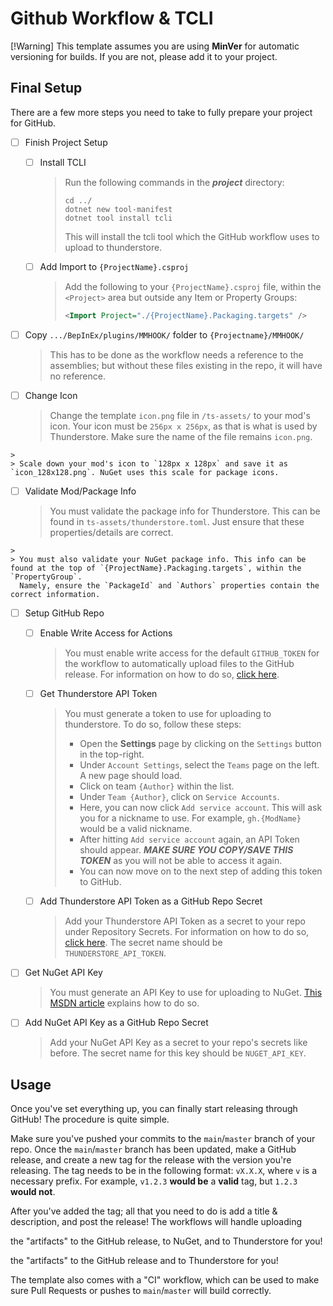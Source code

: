 # Github Workflow & TCLI

[!Warning]
This template assumes you are using **MinVer** for automatic versioning for builds. If you are not, please
add it to your project.

## Final Setup

There are a few more steps you need to take to fully prepare your project for GitHub.

- [ ] Finish Project Setup
  - [ ] Install TCLI
    > Run the following commands in the ***project*** directory:
    >
    > ```shell
    > cd ../
    > dotnet new tool-manifest
    > dotnet tool install tcli
    > ```
    >
    > This will install the tcli tool which the GitHub workflow uses to upload to thunderstore.

  - [ ] Add Import to `{ProjectName}.csproj`
    > Add the following to your `{ProjectName}.csproj` file, within the `<Project>` area but outside any Item or Property Groups:
    >
    > ```xml
    > <Import Project="./{ProjectName}.Packaging.targets" />
    > ```
<!--#if (DependOnHookGen) -->

  - [ ] Copy `.../BepInEx/plugins/MMHOOK/` folder to `{Projectname}/MMHOOK/`
    > This has to be done as the workflow needs a reference to the assemblies; but without these files existing in the repo, it will have no reference.
<!--#endif -->

  - [ ] Change Icon
    > Change the template `icon.png` file in `/ts-assets/` to your mod's icon. Your icon must be `256px x 256px`, as that is what is used by Thunderstore.
      Make sure the name of the file remains `icon.png`.
<!--#if (NuGetPackaging) -->
    >
    > Scale down your mod's icon to `128px x 128px` and save it as `icon_128x128.png`. NuGet uses this scale for package icons.
<!--#endif -->

  - [ ] Validate Mod/Package Info
    > You must validate the package info for Thunderstore. This can be found in `ts-assets/thunderstore.toml`. Just ensure that these properties/details are correct.
<!--#if (NuGetPackaging) -->
    >
    > You must also validate your NuGet package info. This info can be found at the top of `{ProjectName}.Packaging.targets`, within the `PropertyGroup`.
      Namely, ensure the `PackageId` and `Authors` properties contain the correct information.
<!--#endif -->

- [ ] Setup GitHub Repo

  - [ ] Enable Write Access for Actions

    > You must enable write access for the default `GITHUB_TOKEN` for the workflow to automatically upload files to the GitHub release.
For information on how to do so, [click here](https://docs.github.com/en/repositories/managing-your-repositorys-settings-and-features/enabling-features-for-your-repository/managing-github-actions-settings-for-a-repository#configuring-the-default-github_token-permissions).

  - [ ] Get Thunderstore API Token

    > You must generate a token to use for uploading to thunderstore. To do so, follow these steps:
    > - Open the **Settings** page by clicking on the `Settings` button in the top-right.
    > - Under `Account Settings`, select the `Teams` page on the left. A new page should load.
    > - Click on team `{Author}` within the list.
    > - Under `Team {Author}`, click on `Service Accounts`.
    > - Here, you can now click `Add service account`. This will ask you for a nickname to use. For example, `gh.{ModName}` would be a valid nickname.
    > - After hitting `Add service account` again, an API Token should appear. ***MAKE SURE YOU COPY/SAVE THIS TOKEN*** as you will not be able to access it again.
    > - You can now move on to the next step of adding this token to GitHub.

  - [ ] Add Thunderstore API Token as a GitHub Repo Secret

    > Add your Thunderstore API Token as a secret to your repo under Repository Secrets. For information on how to do so, [click here](https://docs.github.com/en/actions/security-guides/using-secrets-in-github-actions#creating-secrets-for-a-repository).
The secret name should be `THUNDERSTORE_API_TOKEN`.

<!--#if (NuGetPackaging) -->
  - [ ] Get NuGet API Key

    >   You must generate an API Key to use for uploading to NuGet. [This MSDN article](https://learn.microsoft.com/en-us/nuget/quickstart/create-and-publish-a-package-using-the-dotnet-cli#get-your-api-key) explains how to do so.

  - [ ] Add NuGet API Key as a GitHub Repo Secret

    >   Add your NuGet API Key as a secret to your repo's secrets like before. The secret name for this key should be `NUGET_API_KEY`.

<!--#endif -->
## Usage

Once you've set everything up, you can finally start releasing through GitHub! The procedure is quite simple.

Make sure you've pushed your commits to the `main`/`master` branch of your repo. Once the `main`/`master` branch has been updated, make
a GitHub release, and create a new tag for the release with the version you're releasing. The tag needs to be in the following format:
`vX.X.X`, where `v` is a necessary prefix. For example, `v1.2.3` **would be** a **valid** tag, but `1.2.3` **would not**.

After you've added the tag; all that you need to do is add a title & description, and post the release! The workflows will handle uploading
<!--#if (NuGetPackaging) -->
the "artifacts" to the GitHub release, to NuGet, and to Thunderstore for you!
<!--#else -->
the "artifacts" to the GitHub release and to Thunderstore for you!
<!--#endif -->

The template also comes with a "CI" workflow, which can be used to make sure Pull Requests or pushes to `main`/`master` will build correctly.
